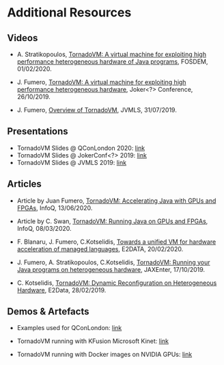 # Additional Resources

## Videos

- A. Stratikopoulos, [TornadoVM: A virtual machine for exploiting high performance heterogeneous hardware of Java programs](https://mirrors.dotsrc.org/fosdem/2020/H.1302/tornadovm.mp4), FOSDEM, 01/02/2020.

- J. Fumero, [TornadoVM: A virtual machine for exploiting high performance heterogeneous hardware](https://www.youtube.com/watch?v=6oRmxjoe03g), Joker<?> Conference, 26/10/2019.

- J. Fumero, [Overview of TornadoVM](https://www.youtube.com/watch?v=nPlacnadR6k), JVMLS, 31/07/2019.


## Presentations

* TornadoVM Slides @ QConLondon 2020: [link](https://github.com/jjfumero/jjfumero.github.io/blob/master/files/QCON2020-TornadoVM.pdf)
* TornadoVM Slides @ JokerConf<?> 2019: [link](https://github.com/jjfumero/jjfumero.github.io/blob/master/files/JVMLS2019-TornadoVM.pdf)
* TornadoVM Slides @ JVMLS 2019: [link](https://github.com/jjfumero/jjfumero.github.io/blob/master/files/JVMLS2019-TornadoVM.pdf)


## Articles

- Article by Juan Fumero, [TornadoVM: Accelerating Java with GPUs and FPGAs](https://www.infoq.com/articles/tornadovm-java-gpu-fpga/), InfoQ, 13/06/2020.

- Article by C. Swan, [TornadoVM: Running Java on GPUs and FPGAs](https://www.infoq.com/news/2020/03/TornadoVM-QCon-London/), InfoQ, 08/03/2020.

- F. Blanaru, J. Fumero, C.Kotselidis, [Towards a unified VM for hardware acceleration of managed languages](https://e2data.eu/blog/towards-a-unified-vm-for-hardware-acceleration-of-managed-languages), E2DATA, 20/02/2020.

- J. Fumero, A. Stratikopoulos, C.Kotselidis, [TornadoVM: Running your Java programs on heterogeneous hardware](https://jaxenter.com/tornado-vm-java-162460.html), JAXEnter, 17/10/2019.

- C. Kotselidis, [TornadoVM: Dynamic Reconfiguration on Heterogeneous Hardware](https://e2data.eu/blog/tornadovm-dynamic-reconfiguration-on-heterogeneous-hardware), E2Data, 28/02/2019.



## Demos & Artefacts

* Examples used for QConLondon: [link](https://github.com/jjfumero/qconlondon2020-tornadovm)

* TornadoVM running with KFusion Microsoft Kinet: [link](https://github.com/jjfumero/jjfumero.github.io/blob/master/files/videos/KFUSION-TORNADOVM-0.3.webm)

* TornadoVM running with Docker images on NVIDIA GPUs: [link](https://github.com/jjfumero/jjfumero.github.io/blob/master/files/videos/TornadoDockerGPU.webm)
